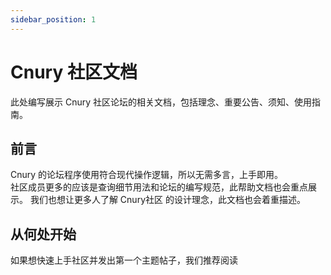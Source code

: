 ```yaml
---
sidebar_position: 1
---
```


# Cnury 社区文档

此处编写展示 Cnury 社区论坛的相关文档，包括理念、重要公告、须知、使用指南。

## 前言

Cnury 的论坛程序使用符合现代操作逻辑，所以无需多言，上手即用。  
社区成员更多的应该是查询细节用法和论坛的编写规范，此帮助文档也会重点展示。
我们也想让更多人了解 Cnury社区 的设计理念，此文档也会着重描述。

## 从何处开始

如果想快速上手社区并发出第一个主题帖子，我们推荐阅读